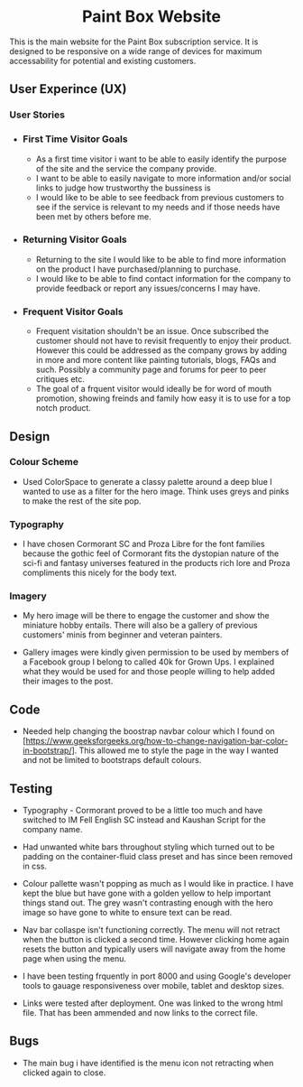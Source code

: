 <h1 align="center">Paint Box Website</h1>

This is the main website for the Paint Box subscription service. It is designed to be responsive on a wide range of devices for maximum accessability for potential and existing customers.

## User Experince (UX)

### User Stories
 * ### First Time Visitor Goals
    * As a first time visitor i want to be able to easily identify the purpose of the site and the service the company provide.
    * I want to be able to easily navigate to more information and/or social links to judge how trustworthy the bussiness is
    * I would like to be able to see feedback from previous customers to see if the service is relevant to my needs and if those needs have been met by others before me.

* ### Returning Visitor Goals
    * Returning to the site I would like to be able to find more information on the product I have purchased/planning to purchase.
    * I would like to be able to find contact information for the company to provide feedback or report any issues/concerns I may have.
    
* ### Frequent Visitor Goals
    * Frequent visitation shouldn't be an issue. Once subscribed the customer should not have to revisit frequently to enjoy their product. However this could be addressed as the company grows by adding in more and more content like painting tutorials, blogs, FAQs and such. Possibly a community page and forums for peer to peer critiques etc.
    * The goal of a frquent visitor would ideally be for word of mouth promotion, showing freinds and family how easy it is to use for a top notch product.

## Design

### Colour Scheme

* Used ColorSpace to generate a classy palette around a deep blue I wanted to use as a filter for the hero image. Think uses greys and pinks to make the rest of the site pop.

### Typography

* I have chosen Cormorant SC and Proza Libre for the font families because the gothic feel of Cormorant fits the dystopian nature of the sci-fi and fantasy universes featured in the products rich lore and Proza compliments this nicely for the body text.

### Imagery

*  My hero image will be there to engage the customer and show the miniature hobby entails. There will also be a gallery of previous customers' minis from beginner and veteran painters.

* Gallery images were kindly given permission to be used by members of a Facebook group I belong to called 40k for Grown Ups. I explained what they would be used for and those people willing to help added their images to the post.

## Code

* Needed help changing the boostrap navbar colour which I found on [https://www.geeksforgeeks.org/how-to-change-navigation-bar-color-in-bootstrap/]. This allowed me to style the page in the way I wanted and not be limited to bootstraps default colours.

## Testing

* Typography - Cormorant proved to be a little too much and have switched to IM Fell English SC instead and Kaushan Script for the company name.

* Had unwanted white bars throughout styling which turned out to be padding on the container-fluid class preset and has since been removed in css.

* Colour pallette wasn't popping as much as I would like in practice. I have kept the blue but have gone with a golden yellow to help important things stand out. The grey wasn't contrasting enough with the hero image so have gone to white to ensure text can be read.

* Nav bar collaspe isn't functioning correctly. The menu will not retract when the button is clicked a second time. However clicking home again resets the button and typically users will navigate away from the home page when using the menu.

* I have been testing frquently in port 8000 and using Google's developer tools to gauage responsiveness over mobile, tablet and desktop sizes.

* Links were tested after deployment. One was linked to the wrong html file. That has been ammended and now links to the correct file.


## Bugs

* The main bug i have identified is the menu icon not retracting when clicked again to close.




